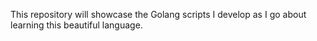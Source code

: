 This repository will showcase the Golang scripts I develop as I go about learning this beautiful language.
